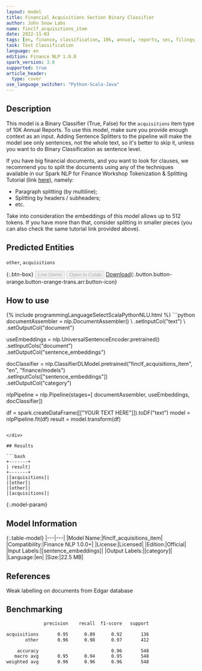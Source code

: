 ```yaml
---
layout: model
title: Financial Acquisitions Section Binary Classifier
author: John Snow Labs
name: finclf_acquisitions_item
date: 2022-11-03
tags: [en, finance, classification, 10k, annual, reports, sec, filings, licensed]
task: Text Classification
language: en
edition: Finance NLP 1.0.0
spark_version: 3.0
supported: true
article_header:
  type: cover
use_language_switcher: "Python-Scala-Java"
---
```


## Description

This model is a Binary Classifier (True, False) for the `acquisitions` item type of 10K Annual Reports. To use this model, make sure you provide enough context as an input. Adding Sentence Splitters to the pipeline will make the model see only sentences, not the whole text, so it's better to skip it, unless you want to do Binary Classification as sentence level.

If you have big financial documents, and you want to look for clauses, we recommend you to split the documents using any of the techniques available in our Spark NLP for Finance Workshop Tokenization & Splitting Tutorial (link [here](https://github.com/JohnSnowLabs/spark-nlp-workshop/blob/master/tutorials/Certification_Trainings_JSL/Finance/1.Tokenization_Splitting.ipynb)), namely:
- Paragraph splitting (by multiline);
- Splitting by headers / subheaders;
- etc.

Take into consideration the embeddings of this model allows up to 512 tokens. If you have more than that, consider splitting in smaller pieces (you can also check the same tutorial link provided above).

## Predicted Entities

`other`, `acquisitions`

{:.btn-box}
<button class="button button-orange" disabled>Live Demo</button>
<button class="button button-orange" disabled>Open in Colab</button>
[Download](https://s3.amazonaws.com/auxdata.johnsnowlabs.com/finance/models/finclf_acquisitions_item_en_1.0.0_3.0_1667484190818.zip){:.button.button-orange.button-orange-trans.arr.button-icon}

## How to use



<div class="tabs-box" markdown="1">
{% include programmingLanguageSelectScalaPythonNLU.html %}
```python
documentAssembler = nlp.DocumentAssembler() \
     .setInputCol("text") \
     .setOutputCol("document")

useEmbeddings = nlp.UniversalSentenceEncoder.pretrained() \
    .setInputCols("document") \
    .setOutputCol("sentence_embeddings")

docClassifier = nlp.ClassifierDLModel.pretrained("finclf_acquisitions_item", "en", "finance/models")\
    .setInputCols(["sentence_embeddings"])\
    .setOutputCol("category")
    
nlpPipeline = nlp.Pipeline(stages=[
    documentAssembler, 
    useEmbeddings,
    docClassifier])
 
df = spark.createDataFrame([["YOUR TEXT HERE"]]).toDF("text")
model = nlpPipeline.fit(df)
result = model.transform(df)
```

</div>

## Results

```bash
+-------+
| result|
+-------+
|[acquisitions]|
|[other]|
|[other]|
|[acquisitions]|

```

{:.model-param}
## Model Information

{:.table-model}
|---|---|
|Model Name:|finclf_acquisitions_item|
|Compatibility:|Finance NLP 1.0.0+|
|License:|Licensed|
|Edition:|Official|
|Input Labels:|[sentence_embeddings]|
|Output Labels:|[category]|
|Language:|en|
|Size:|22.5 MB|

## References

Weak labelling on documents from Edgar database

## Benchmarking

```bash
              precision    recall  f1-score   support

acquisitions       0.95      0.89      0.92       136
       other       0.96      0.98      0.97       412

    accuracy                           0.96       548
   macro avg       0.95      0.94      0.95       548
weighted avg       0.96      0.96      0.96       548

```